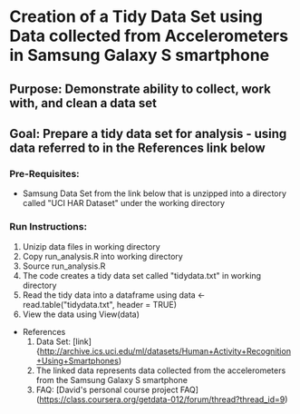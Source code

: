 # Creation of a Tidy Data Set using Data collected from Accelerometers in Samsung Galaxy S smartphone

Purpose: Demonstrate ability to collect, work with, and clean a data set
------------------------------------------------------------------------
Goal: Prepare a tidy data set for analysis - using data referred to in the References link below
-------------------------------------------------------------------------------------------------
### Pre-Requisites:
  * Samsung Data Set from the link below that is unzipped into a directory called "UCI HAR Dataset" under the working directory
### Run Instructions:
  1. Unizip data files in working directory
  2. Copy run_analysis.R into working directory
  3. Source run_analysis.R
  4. The code creates a tidy data set called "tidydata.txt" in working directory
  5. Read the tidy data into a dataframe using data <- read.table("tidydata.txt", header = TRUE)
  6. View the data using View(data)

* References
  1. Data Set: [link] {http://archive.ics.uci.edu/ml/datasets/Human+Activity+Recognition+Using+Smartphones)
  2. The linked data represents data collected from the accelerometers from the Samsung Galaxy S smartphone
  3. FAQ: [David's personal course project FAQ] (https://class.coursera.org/getdata-012/forum/thread?thread_id=9) 

